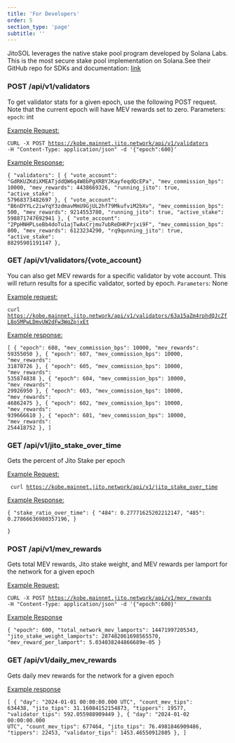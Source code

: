 ```yaml
---
title: 'For Developers'
order: 5
section_type: 'page'
subtitle: ''
---
```



JitoSOL leverages the native stake pool program developed by Solana Labs. This is the most secure stake pool implementation on Solana.See their GitHub repo for SDKs and documentation: [link](https://github.com/solana-labs/solana-program-library/tree/master/stake-pool)

### POST /api/v1/validators

To get validator stats for a given epoch, use the following POST request. Note that the current epoch will have MEV rewards set to zero.
Parameters: 
<code>epoch</code>: int

<u>Example Request: </u>

<code>CURL -X POST https://kobe.mainnet.jito.network/api/v1/validators  -H "Content-Type: application/json" -d '{"epoch":600}' </code>

<u>Example Response:</u>

<code>{
  "validators": [
    {
      "vote_account": "GdRKUZKdiXMEATjddQW6q4W8bPgXRBYJKayfeqdQcEPa",
      "mev_commission_bps": 10000,
      "mev_rewards": 4438669326,
      "running_jito": true,
      "active_stake": 57968373482697
    },
    {
      "vote_account": "B6nDYYLc2iwYqY3zdmavMmU9GjUL2hf79MkufviM2bXv",
      "mev_commission_bps": 500,
      "mev_rewards": 9214553780,
      "running_jito": true,
      "active_stake": 598871747692941
    },
    {
      "vote_account": "2PpHNHPLseBb4doTu1ajTwAxCrjmu7ubReDHKPrjxi9F",
      "mev_commission_bps": 800,
      "mev_rewards": 6123234290,
      "rq9qunning_jito": true,
      "active_stake": 88295901191147
    },</code>

### GET /api/v1/validators/{vote_account}

You can also get MEV rewards for a specific validator by vote account. This will return results for a specific validator, sorted by epoch.
<code>Parameters</code>: None 

<u>Example request: </u>

<code>curl https://kobe.mainnet.jito.network/api/v1/validators/63a15aZm4rphdQJcZfL8oSMPwLDmvUW2dFw3WqZpjxEt</code>

<u>Example response:</u>

<code>[
  {
    "epoch": 608,
    "mev_commission_bps": 10000,
    "mev_rewards": 59355050
  },
  {
    "epoch": 607,
    "mev_commission_bps": 10000,
    "mev_rewards": 31870726
  },
  {
    "epoch": 605,
    "mev_commission_bps": 10000,
    "mev_rewards": 535874838
  },
  {
    "epoch": 604,
    "mev_commission_bps": 10000,
    "mev_rewards": 29926950
  },
  {
    "epoch": 603,
    "mev_commission_bps": 10000,
    "mev_rewards": 46862475
  },
  {
    "epoch": 602,
    "mev_commission_bps": 10000,
    "mev_rewards": 939666610
  },
  {
    "epoch": 601,
    "mev_commission_bps": 10000,
    "mev_rewards": 254418752
  },
]</code>

### GET /api/v1/jito_stake_over_time 

Gets the percent of Jito Stake per epoch

<u>Example Request: </u>

<code> curl https://kobe.mainnet.jito.network/api/v1/jito_stake_over_time</code>

<u>
Example Response: </u>

<code>{
  "stake_ratio_over_time": {
    "484": 0.27771625202212147,
    "485": 0.27866636980357196,
   }	
}</code>

### POST /api/v1/mev_rewards

Gets total MEV rewards, Jito stake weight, and MEV rewards per lamport for the network for a given epoch 

<u>Example Request: </u>

<code>CURL -X POST https://kobe.mainnet.jito.network/api/v1/mev_rewards  -H "Content-Type: application/json" -d '{"epoch":600}'</code>

<u>Example Response </u>

<code>{
  "epoch": 600,
  "total_network_mev_lamports": 14471997205343,
  "jito_stake_weight_lamports": 287482861698565570,
  "mev_reward_per_lamport": 5.034038244866689e-05
}</code>

### GET /api/v1/daily_mev_rewards

Gets daily mev rewards for the network for a given epoch

<u>Example response</u>

<code>[
  {
    "day": "2024-01-01 00:00:00.000 UTC",
    "count_mev_tips": 634438,
    "jito_tips": 31.16084152154873,
    "tippers": 19577,
    "validator_tips": 592.055988909449
  },
  {
    "day": "2024-01-02 00:00:00.000 UTC",
    "count_mev_tips": 677464,
    "jito_tips": 76.4981846909486,
    "tippers": 22453,
    "validator_tips": 1453.46550912805
  },
]</code>

